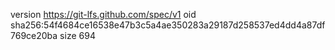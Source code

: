 version https://git-lfs.github.com/spec/v1
oid sha256:54f4684ce16538e47b3c5a4ae350283a29187d258537ed4dd4a87df769ce20ba
size 694
